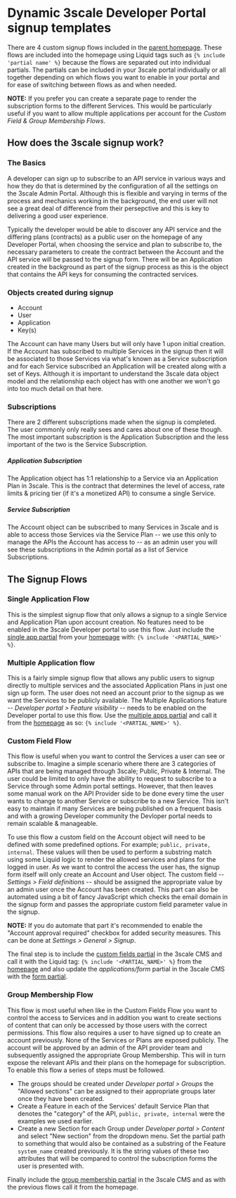 Dynamic 3scale Developer Portal signup templates
================================================
There are 4 custom signup flows included in the [parent homepage](https://gist.github.com/kevprice83/5c673c074fde190771e06967bf8ae232#file-index-html-liquid). These flows are included into the homepage using Liquid tags such as `{% include 'partial name' %}` because the flows are separated out into individual partials. The partials can be included in your 3scale portal individually or all together depending on which flows you want to enable in your portal and for ease of switching between flows as and when needed.

**NOTE:** If you prefer you can create a separate page to render the subscription forms to the different Services. This would be particularly useful if you want to allow multiple applications per account for the *Custom Field & Group Membership Flows*.

How does the 3scale signup work?
--------------------------------
### The Basics
A developer can sign up to subscribe to an API service in various ways and how they do that is determined by the configuration of all the settings on the 3scale Admin Portal. Although this is flexible and varying in terms of the process and mechanics working in the background, the end user will not see a great deal of difference from their persepctive and this is key to delivering a good user experience.

Typically the developer would be able to discover any API service and the differing plans (contracts) as a public user on the homepage of any Developer Portal, when choosing the service and plan to subscribe to, the necessary parameters to create the contract between the Account and the API service will be passed to the signup form. There will be an Application created in the background as part of the signup process as this is the object that contains the API keys for consuming the contracted services.

### Objects created during signup
- Account
- User
- Application
- Key(s)

The Account can have many Users but will only have 1 upon initial creation. If the Account has subscribed to multiple Services in the signup then it will be associated to those Services via what's known as a Service subscription and for each Service subscribed an Application will be created along with a set of Keys. Although it is important to understand the 3scale data object model and the relationship each object has with one another we won't go into too much detail on that here.

### Subscriptions
There are 2 different subscriptions made when the signup is completed. The user commonly only really sees and cares about one of these though. The most important subscription is the Application Subscription and the less important of the two is the Service Subscription.

##### Application Subscription
The Application object has 1:1 relationship to a Service via an Application Plan in 3scale. This is the contract that determines the level of access, rate limits & pricing tier (if it's a monetized API) to consume a single Service.

##### Service Subscription
The Account object can be subscribed to many Services in 3scale and is able to access those Services via the Service Plan -- we use this only to manage the APIs the Account has access to -- as an admin user you will see these subscriptions in the Admin portal as a list of Service Subscriptions.

The Signup Flows
----------------
### Single Application Flow
This is the simplest signup flow that only allows a signup to a single Service and Application Plan upon account creation. No features need to be enabled in the 3scale Developer portal to use this flow. Just include the [single app partial](https://gist.github.com/kevprice83/5c673c074fde190771e06967bf8ae232#file-_single_app_signup_form-html-liquid) from your [homepage](https://gist.github.com/kevprice83/5c673c074fde190771e06967bf8ae232#file-index-html-liquid) with: `{% include '<PARTIAL_NAME>' %}`.

### Multiple Application flow
This is a fairly simple signup flow that allows any public users to signup directly to multiple services and the associated Application Plans in just one sign up form. The user does not need an account prior to the signup as we want the Services to be publicly available. The Multiple Applications feature -- *Developer portal > Feature visibility* -- needs to be enabled on the Developer portal to use this flow. Use the [multiple apps partial](https://gist.github.com/kevprice83/5c673c074fde190771e06967bf8ae232#file-_mulitple_app_signup_form-html-liquid) and call it from the 
[homepage](https://gist.github.com/kevprice83/5c673c074fde190771e06967bf8ae232#file-index-html-liquid) as so: `{% include '<PARTIAL_NAME>' %}`.

### Custom Field Flow
This flow is useful when you want to control the Services a user can see or subscribe to. Imagine a simple scenario where there are 3 categories of APIs that are being managed through 3scale; Public, Private & Internal. The user could be limited to only have the ability to request to subscribe to a Service through some Admin portal settings. However, that then leaves some manual work on the API Provider side to be done every time the user wants to change to another Service or subscribe to a new Service. This isn't easy to maintain if many Services are being published on a frequent basis and with a growing Developer community the Devloper portal needs to remain scalable & manageable.

To use this flow a custom field on the Account object will need to be defined with some predefined options. For example; `public, private, internal`. These values will then be used to perform a substring match using some Liquid logic to render the allowed services and plans for the logged in user. As we want to control the access the user has, the signup form itself will only create an Account and User object. The custom field -- *Settings > Field definitions* -- should be assigned the appropriate value by an admin user once the Account has been created. This part can also be automated using a bit of fancy JavaScript which checks the email domain in the signup form and passes the appropriate custom field parameter value in the signup.

**NOTE:** If you do automate that part it's recommended to enable the "Account approval required" checkbox for added security measures. This can be done at *Settings > General > Signup*. 

The final step is to include the [custom fields partial](https://gist.github.com/kevprice83/5c673c074fde190771e06967bf8ae232#file-_custom_field_plans-html-liquid) in the 3scale CMS and call it with the Liquid tag: `{% include '<PARTIAL_NAME>' %}` from the [homepage](https://gist.github.com/kevprice83/5c673c074fde190771e06967bf8ae232#file-index-html-liquid) and also update the *applications/form* partial in the 3scale CMS with the [form partial](https://gist.github.com/kevprice83/5c673c074fde190771e06967bf8ae232#file-form-html-liquid).

### Group Membership Flow
This flow is most useful when like in the Custom Fields Flow you want to control the access to Services and in addition you want to create sections of content that can only be accessed by those users with the correct permissions. This flow also requires a user to have signed up to create an account previously. None of the Services or Plans are exposed publicly. The account will be approved by an admin of the API provider team and subsequently assigned the appropriate Group Membership. This will in turn expose the relevant APIs and their plans on the homepage for subscription. To enable this flow a series of steps must be followed.

- The groups should be created under *Developer portal > Groups* the "Allowed sections" can be assigned to their appropriate groups later once they have been created.
- Create a Feature in each of the Services' default Service Plan that denotes the "category" of the API, `public, private, internal` were the examples we used earlier.
- Create a new Section for each Group under *Developer portal > Content* and select "New section" from the dropdown menu. Set the partial path to something that would also be contained as a substring of the Feature `system_name` created previously. It is the string values of these two attributes that will be compared to control the subscription forms the user is presented with.

Finally include the [group membership partial](https://gist.github.com/kevprice83/5c673c074fde190771e06967bf8ae232#file-_group_membership_plans-html-liquid) in the 3scale CMS and as with the previous flows call it from the homepage.